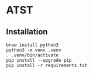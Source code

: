 
# ATST

## Installation
    brew install python3
    python3 -m venv .venv
    . .venv/bin/activate
    pip install --upgrade pip
    pip install -r requirements.txt
